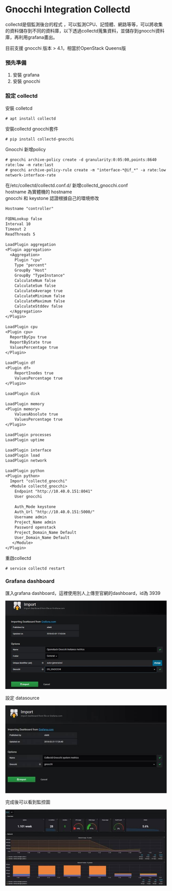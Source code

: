 # Gnocchi Integration Collectd

collectd是個監測後台的程式 ，可以監測CPU、記憶體、網路等等，可以將收集的資料儲存到不同的資料庫，以下透過collectd蒐集資料，並儲存到gnocchi資料庫，再利用grafana畫出。

目前支援 gnocchi 版本 &gt; 4.1，相當於OpenStack Queens版

### 預先準備

1. 安裝 grafana  
2. 安裝 gnocchi

### 設定 collectd

安裝 colletcd

```text
# apt install collectd 
```

安裝collectd gnocchi套件

```text
# pip install collectd-gnocchi
```

Gnocchi 新增policy

```text
# gnocchi archive-policy create -d granularity:0:05:00,points:8640 rate:low -m rate:last
# gnocchi archive-policy-rule create -m "interface-*@if_*" -a rate:low network-interface-rate
```

在/etc/collectd/collectd.conf.d/ 新增collectd\_gnocchi.conf  
hostname 為實體機的 hostname  
gnocchi 和 keystone 認證根據自己的環境修改

```text
Hostname "controller"

FQDNLookup false
Interval 10
Timeout 2
ReadThreads 5

LoadPlugin aggregation
<Plugin aggregation>
  <Aggregation>
    Plugin "cpu"
    Type "percent"
    GroupBy "Host"
    GroupBy "TypeInstance"
    CalculateNum false
    CalculateSum false
    CalculateAverage true
    CalculateMinimum false
    CalculateMaximum false
    CalculateStddev false
  </Aggregation>
</Plugin>

LoadPlugin cpu
<Plugin cpu>
  ReportByCpu true
  ReportByState true
  ValuesPercentage true
</Plugin>

LoadPlugin df
<Plugin df>
    ReportInodes true
    ValuesPercentage true
</Plugin>

LoadPlugin disk

LoadPlugin memory
<Plugin memory>
    ValuesAbsolute true
    ValuesPercentage true
</Plugin>

LoadPlugin processes
LoadPlugin uptime

LoadPlugin interface
LoadPlugin load
LoadPlugin network

LoadPlugin python
<Plugin python>
  Import "collectd_gnocchi"
  <Module collectd_gnocchi>
    Endpoint "http://10.40.0.151:8041"
    User gnocchi

    Auth_Mode keystone
    Auth_Url "http://10.40.0.151:5000/"
    Username admin
    Project_Name admin
    Password openstack
    Project_Domain_Name Default
    User_Domain_Name Default
   </Module>
</Plugin>
```

重啟collectd

```text
# service collectd restart
```

### Grafana dashboard

匯入grafana dashboard，這裡使用別人上傳至官網的dashboard，id為 3939

![](../.gitbook/assets/import.JPG)

設定 datasource

![](../.gitbook/assets/set.jpg)

完成後可以看到監控圖

![](../.gitbook/assets/ga_res.jpg)

